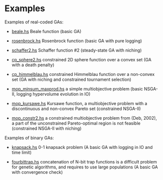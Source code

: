 Examples
========

Examples of real-coded GAs:

  * [beale.hs](beale.hs) Beale function
    (basic GA)

  * [rosenbrock.hs](rosenbrock.hs) Rosenbrock function
    (basic GA with pure logging)

  * [schaffer2.hs](schaffer2.hs) Schaffer function #2
    (steady-state GA with niching)

  * [cp_sphere2.hs](cp_sphere2.hs) constrained 2D sphere function over a convex set
    (GA with a death penalty)

  * [cp_himmelblau.hs](cp_himmelblau.hs) constrained Himmelblau function over a non-convex set
    (GA with niching and constrained tournament selection)

  * [mop_minsum_maxprod.hs](mop_minsum_maxprod.hs) a simple multiobjective problem
    (basic NSGA-II, logging hypervolume evolution in IO)

  * [mop_kursawe.hs](mop_kursawe.hs) Kursawe function, a multiobjective problem
    with a discontinuous and non-convex Pareto set
    (constrained NSGA-II)

  * [mop_constr2.hs](mop_constr2.hs) a constrained multiobjective problem from (Deb, 2002),
    a part of the unconstrained Pareto-optimal region is not feasible
    (constrained NSGA-II with niching)

Examples of binary GAs:

  * [knapsack.hs](knapsack.hs) 0-1 knapsack problem
    (A basic GA with logging in IO and time limit)

  * [fourbittrap.hs](fourbittrap.hs) concatenation of N-bit trap
    functions is a difficult problem for genetic algorithms, and
    requires to use large populations
    (A basic GA with convergence check)
